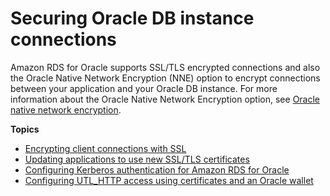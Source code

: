 # Securing Oracle DB instance connections<a name="Oracle.Concepts.RestrictedDBAPrivileges"></a>

Amazon RDS for Oracle supports SSL/TLS encrypted connections and also the Oracle Native Network Encryption \(NNE\) option to encrypt connections between your application and your Oracle DB instance\. For more information about the Oracle Native Network Encryption option, see [Oracle native network encryption](Appendix.Oracle.Options.NetworkEncryption.md)\. 

**Topics**
+ [Encrypting client connections with SSL](Oracle.Concepts.SSL.md)
+ [Updating applications to use new SSL/TLS certificates](ssl-certificate-rotation-oracle.md)
+ [Configuring Kerberos authentication for Amazon RDS for Oracle](oracle-kerberos.md)
+ [Configuring UTL\_HTTP access using certificates and an Oracle wallet](Oracle.Concepts.ONA.md)